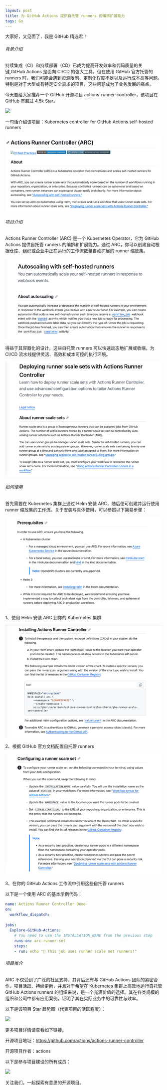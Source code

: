 ```yaml
---
layout: post
title: 为 GitHub Actions 提供自托管 runners 的编排扩展能力
tags: Go
---
```


大家好，又见面了，我是 GitHub 精选君！

###### 背景介绍

持续集成（CI）和持续部署（CD）已成为提高开发效率和代码质量的关键,GitHub Actions 是面向 CI/CD 的强大工具，但在使用 GitHub 官方托管的 runners 时，我们可能会遇到资源限制、定制化程度不足以及运行成本高等问题。特别是对于大型或有特定安全需求的项目，这些问题成为了业务发展的痛点。

今天要给大家推荐一个 GitHub 开源项目 actions-runner-controller，该项目在 GitHub 有超过 4.5k Star。

![](https://stats.deeptrain.net/repo/actions/actions-runner-controller/?theme=light)

一句话介绍该项目：Kubernetes controller for GitHub Actions self-hosted runners

![](https://raw.githubusercontent.com/ZhuPeng/pic/master/images/compress_image-20240909221711960.png)

###### 项目介绍

Actions Runner Controller (ARC) 是一个 Kubernetes Operator，它为 GitHub Actions 提供自托管 runners 的编排和扩展能力。通过 ARC，你可以创建自动根据仓库、组织或企业中正在运行的工作流数量自动扩展的 runner 缩放集。

![](https://raw.githubusercontent.com/ZhuPeng/pic/master/images/compress_image-20240909221856147.png)

得益于其容器化的设计，这些自托管 runners 可以快速动态地扩展或收缩，为 CI/CD 流水线提供灵活、高效和成本可控的执行环境。

![](https://raw.githubusercontent.com/ZhuPeng/pic/master/images/compress_image-20240909221912095.png)

###### 如何使用

首先需要在 Kubernetes 集群上通过 Helm 安装 ARC，随后便可创建并运行使用 runner 缩放集的工作流。关于安装与具体使用，可以参照以下简易步骤：

![](https://raw.githubusercontent.com/ZhuPeng/pic/master/images/compress_image-20240909222027842.png)

1、使用 Helm 安装 ARC 到你的 Kubernetes 集群

![](https://raw.githubusercontent.com/ZhuPeng/pic/master/images/compress_image-20240909222116322.png)

2、根据 GitHub 官方文档配置自托管 runners

![](https://raw.githubusercontent.com/ZhuPeng/pic/master/images/compress_image-20240909222153219.png)

3、在你的 GitHub Actions 工作流中引用这些自托管 runners

以下是一个使用 ARC 的基本示例代码：

```yaml
name: Actions Runner Controller Demo
on:
  workflow_dispatch:

jobs:
  Explore-GitHub-Actions:
    # You need to use the INSTALLATION_NAME from the previous step
    runs-on: arc-runner-set
    steps:
    - run: echo "🎉 This job uses runner scale set runners!"
```

###### 项目推介

ARC 不仅受到了广泛的社区支持，其背后还有与 GitHub Actions 团队的紧密合作。项目活跃、持续更新，并且对于希望在 Kubernetes 集群上高效地运行自托管 GitHub Actions runners 的组织来说，是一个充满价值的选择。其在各类规模的组织和公司中都有应用案例，证明了其在实际业务中的可靠性与效率。

以下是该项目 Star 趋势图（代表项目的活跃程度）：

![](https://api.star-history.com/svg?repos=actions/actions-runner-controller&type=Timeline)

更多项目详情请查看如下链接。

开源项目地址：https://github.com/actions/actions-runner-controller 

开源项目作者：actions

以下是参与项目建设的所有成员：

![](https://contrib.rocks/image?repo=actions/actions-runner-controller)

关注我们，一起探索有意思的开源项目。

